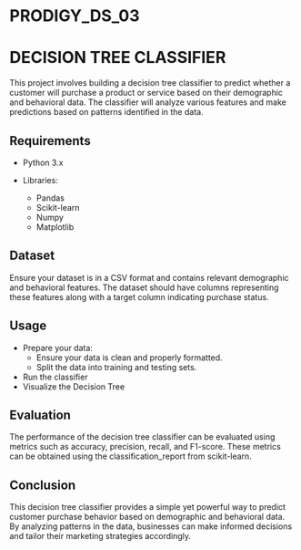 # PRODIGY_DS_03
# DECISION TREE CLASSIFIER
This project involves building a decision tree classifier to predict whether a customer will purchase a product or service based on their demographic and behavioral data. The classifier will analyze various features and make predictions based on patterns identified in the data.

## Requirements
- Python 3.x
  
- Libraries:
  - Pandas
  - Scikit-learn
  - Numpy
  - Matplotlib

## Dataset
Ensure your dataset is in a CSV format and contains relevant demographic and behavioral features. The dataset should have columns representing these features along with a target column indicating purchase status.

## Usage
- Prepare your data:
   - Ensure your data is clean and properly formatted.
   - Split the data into training and testing sets.
- Run the classifier
- Visualize the Decision Tree

## Evaluation
The performance of the decision tree classifier can be evaluated using metrics such as accuracy, precision, recall, and F1-score. These metrics can be obtained using the classification_report from scikit-learn.

## Conclusion
This decision tree classifier provides a simple yet powerful way to predict customer purchase behavior based on demographic and behavioral data. By analyzing patterns in the data, businesses can make informed decisions and tailor their marketing strategies accordingly.
